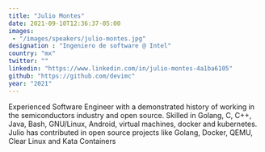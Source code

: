 ```yaml
---
title: "Julio Montes"
date: 2021-09-10T12:36:37-05:00
images:
 - "/images/speakers/julio-montes.jpg"
designation : "Ingeniero de software @ Intel"
country: "mx"
twitter: ""
linkedin: "https://www.linkedin.com/in/julio-montes-4a1ba6105"
github: "https://github.com/devimc"
year: "2021"
---
```


Experienced Software Engineer with a demonstrated history of working in the semiconductors industry and open source. Skilled in Golang, C, C++, Java, Bash, GNU/Linux, Android, virtual machines, docker and kubernetes. Julio has contributed in open source projects like Golang, Docker, QEMU, Clear Linux and Kata Containers